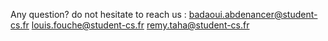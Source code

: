 
Any question? do not hesitate to reach us : badaoui.abdenancer@student-cs.fr louis.fouche@student-cs.fr remy.taha@student-cs.fr
